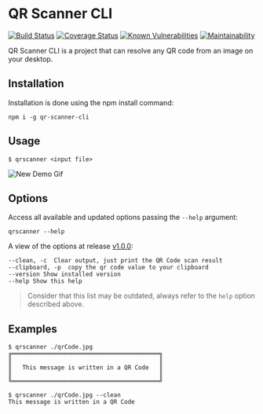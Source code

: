 # QR Scanner CLI

[![Build Status](https://travis-ci.org/victorperin/qr-scanner-cli.svg?branch=master)](https://travis-ci.org/victorperin/qr-scanner-cli)
[![Coverage Status](https://coveralls.io/repos/github/victorperin/qr-scanner-cli/badge.svg?branch=master)](https://coveralls.io/github/victorperin/qr-scanner-cli?branch=master)
[![Known Vulnerabilities](https://snyk.io/test/github/victorperin/qr-scanner-cli/badge.svg)](https://snyk.io/test/github/{username}/{repo})
[![Maintainability](https://api.codeclimate.com/v1/badges/db529f4bc96d3bc44341/maintainability)](https://codeclimate.com/github/victorperin/qr-scanner-cli/maintainability)

QR Scanner CLI is a project that can resolve any QR code from an image on your desktop.

## Installation

Installation is done using the npm install command:

```
npm i -g qr-scanner-cli
```

## Usage

```
$ qrscanner <input file>
```

![New Demo Gif](./demo.gif)

## Options

Access all available and updated options passing the `--help` argument:

```
qrscanner --help
```

A view of the options at release [v1.0.0](https://github.com/victorperin/qr-scanner-cli/releases/tag/v1.0.0):

```
--clean, -c  Clear output, just print the QR Code scan result
--clipboard, -p  copy the qr code value to your clipboard
--version Show installed version
--help Show this help
```
> Consider that this list may be outdated, always refer to the `help` option described above.

## Examples

```
$ qrscanner ./qrCode.jpg
╔══════════════════════════════════════════╗
║                                          ║
║   This message is written in a QR Code   ║
║                                          ║
╚══════════════════════════════════════════╝

$ qrscanner ./qrCode.jpg --clean
This message is written in a QR Code
```

